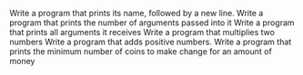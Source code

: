 Write a program that prints its name, followed by a new line.
Write a program that prints the number of arguments passed into it
Write a program that prints all arguments it receives
Write a program that multiplies two numbers
Write a program that adds positive numbers.
Write a program that prints the minimum number of coins to make change for an amount of money

